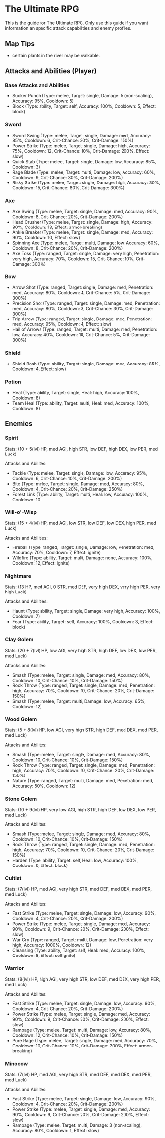 # The Ultimate RPG

This is the guide for The Ultimate RPG. Only use this guide if you want information an specific attack capabilities and enemy profiles.

## Map Tips

- certain plants in the river may be walkable.

## Attacks and Abilities (Player)
 
### Base Attacks and Abilities

- Sucker Punch	(Type: melee, Target: single, Damage: 5 (non-scaling), Accuracy: 95%, Cooldown: 5)
- Block	(Type: ability, Target: self, Accuracy: 100%, Cooldown: 5, Effect: block)

### Sword

- Sword Swing	(Type: melee, Target: single, Damage: med, Accuracy: 85%, Cooldown: 6, Crit-Chance: 30%, Crit-Damage: 150%)
- Power Strike	(Type: melee, Target: single, Damage: high, Accuracy: 75%, Cooldown: 12, Crit-Chance: 10%, Crit-Damage: 200%, Effect: slow)
- Quick Stab	(Type: melee, Target: single, Damage: low, Accuracy: 85%, Cooldown: 3)
- Rage Blade	(Type: melee, Target: multi, Damage: low, Accuracy: 60%, Cooldown: 9, Crit-Chance: 30%, Crit-Damage: 200%)
- Risky Strike	(Type: melee, Target: single, Damage: high, Accuracy: 30%, Cooldown: 15, Crit-Chance: 80%, Crit-Damage: 300%)

### Axe

- Axe Swing	(Type: melee, Target: single, Damage: med, Accuracy: 90%, Cooldown: 8, Crit-Chance: 20%, Crit-Damage: 200%)
- Head Crusher	(Type: melee, Target: single, Damage: high, Accuracy: 80%, Cooldown: 13, Effect: armor-breaking)
- Ankle Breaker (Type: melee, Target: single, Damage: med, Accuracy: 90%, Cooldown: 10, Effect: slow)
- Spinning Axe	(Type: melee, Target: multi, Damage: low, Accuracy: 60%, Cooldown: 8, Crit-Chance: 20%, Crit-Damage: 200%)
- Axe Toss	(Type: ranged, Target: single, Damage: very high, Penetration: very high, Accuracy: 70%, Cooldown: 15, Crit-Chance: 10%, Crit-Damage: 300%)

### Bow

- Arrow Shot	 (Type: ranged, Target: single, Damage: med, Penetration: med, Accuracy: 80%, Cooldown: 4, Crit-Chance: 5%, Crit-Damage: 300%)
- Precision Shot (Type: ranged, Target: single, Damage: med, Penetration: med, Accuracy: 80%, Cooldown: 8, Crit-Chance: 30%, Crit-Damage: 300%)
- Trip Arrow	 (Type: ranged, Target: single, Damage: med, Penetration: med, Accuracy: 95%, Cooldown: 4, Effect: slow)
- Hail of Arrows (Type: ranged, Target: multi, Damage: med, Penetration: low, Accuracy: 40%, Cooldown: 10, Crit-Chance: 5%, Crit-Damage: 300%)

### Shield

- Shield Bash	(Type: ability, Target: single, Damage: med, Accuracy: 85%, Cooldown: 4, Effect: slow)

### Potion

- Heal		(Type: ability, Target: single, Heal: high, Accuracy: 100%, Cooldown: 8)
- Team Heal	(Type: ability, Target: multi, Heal: med, Accuracy: 100%, Cooldown: 8)

## Enemies

### Spirit

Stats: (10 + 5(lvl) HP, med AGI, high STR, low DEF, high DEX, low PER, med Luck)

Attacks and Abilites:
- Tackle	(Type: melee, Target: single, Damage: low, Accuracy: 95%, Cooldown: 6, Crit-Chance: 10%, Crit-Damage: 200%)
- Bite		(Type: melee, Target: single, Damage: med, Accuracy: 80%, Cooldown: 4, Crit-Chance: 20%, Crit-Damage: 250%)
- Forest Link	(Type: ability, Target: multi, Heal: low, Accuracy: 100%, Cooldown: 10)

### Will-o'-Wisp

Stats: (15 + 4(lvl) HP, med AGI, low STR, low DEF, low DEX, high PER, med Luck)

Attacks and Abilities:
- Fireball	(Type: ranged, Target: single, Damage: low, Penetration: med, Accuracy: 70%, Cooldown: 7, Effect: ignite)
- Wildfire	(Type: ability, Target: multi, Damage: none, Accuracy: 100%, Cooldown: 12, Effect: ignite)

### Nightmare

Stats: (13 HP, med AGI, 0 STR, med DEF, very high DEX, very high PER, very high Luck)

Attacks and Abilities:
- Haunt	(Type: ability, Target: single, Damage: very high, Accuracy: 100%, Cooldown: 7)
- Fear		(Type: ability, Target: self, Accuracy: 100%, Cooldown: 3, Effect: block)

### Clay Golem

Stats: (20 + 7(lvl) HP, low AGI, very high STR, high DEF, low DEX, low PER, med Luck)

Attacks and Abilites:
- Smash	(Type: melee, Target: single, Damage: med, Accuracy: 80%, Cooldown: 10, Crit-Chance: 10%, Crit-Damage: 150%)
- Rock Throw	(Type: ranged, Target: single, Damage: med, Penetration: high, Accuracy: 70%, Cooldown: 10, Crit-Chance: 20%, Crit-Damage: 150%)
- Smash	(Type: melee, Target: multi, Damage: low, Accuracy: 65%, Cooldown: 12)

### Wood Golem

Stats: (5 + 8(lvl) HP, low AGI, very high STR, high DEF, med DEX, med PER, med Luck)

Attacks and Abilites:
- Smash	(Type: melee, Target: single, Damage: med, Accuracy: 80%, Cooldown: 10, Crit-Chance: 10%, Crit-Damage: 150%)
- Rock Throw	(Type: ranged, Target: single, Damage: med, Penetration: high, Accuracy: 70%, Cooldown: 10, Crit-Chance: 20%, Crit-Damage: 150%)
- Nature	(Type: ranged, Target: multi, Damage: med, Penetration: med, Accuracy: 50%, Cooldown: 12)

### Stone Golem

Stats: (10 + 9(lvl) HP, very low AGI, high STR, high DEF, low DEX, low PER, med Luck)

Attacks and Abilites:
- Smash	(Type: melee, Target: single, Damage: med, Accuracy: 80%, Cooldown: 10, Crit-Chance: 10%, Crit-Damage: 150%)
- Rock Throw	(Type: ranged, Target: single, Damage: med, Penetration: high, Accuracy: 70%, Cooldown: 10, Crit-Chance: 20%, Crit-Damage: 150%)
- Harden	(Type: ability, Target: self, Heal: low, Accuracy: 100%, Cooldown: 6, Effect: block)

### Cultist

Stats: (7(lvl) HP, med AGI, very high STR, med DEF, med DEX, med PER, med Luck)

Attacks and Abilites:
- Fast Strike	(Type: melee, Target: single, Damage: low, Accuracy: 90%, Cooldown: 4, Crit-Chance: 20%, Crit-Damage: 200%)
- Power Strike	(Type: melee, Target: single, Damage: med, Accuracy: 90%, Cooldown: 9, Crit-Chance: 20%, Crit-Damage: 200%, Effect: slow)
- War Cry	(Type: ranged, Target: multi, Damage: low, Penetration: very high, Accuracy: 1000%, Cooldown: 12)
- Cleansing	(Type: ability, Target: self, Heal: med, Accuracy: 100%, Cooldown: 8, Effect: selfignite)

### Warrior

Stats: (8(lvl) HP, high AGI, very high STR, low DEF, med DEX, very high PER, med Luck)

Attacks and Abilites:
- Fast Strike	(Type: melee, Target: single, Damage: low, Accuracy: 90%, Cooldown: 4, Crit-Chance: 20%, Crit-Damage: 200%)
- Power Strike	(Type: melee, Target: single, Damage: med, Accuracy: 90%, Cooldown: 9, Crit-Chance: 20%, Crit-Damage: 200%, Effect: slow)
- Rampage	(Type: melee, Target: multi, Damage: low, Accuracy: 80%, Cooldown: 12, Crit-Chance: 10%, Crit-Damage: 150%)
- Pure Rage	(Type: melee, Target: single, Damage: med, Accuracy: 70%, Cooldown: 10, Crit-Chance: 10%, Crit-Damage: 200%, Effect: armor-breaking)

### Minocow

Stats: (7(lvl) HP, med AGI, very high STR, med DEF, med DEX, med PER, med Luck)

Attacks and Abilites:
- Fast Strike	(Type: melee, Target: single, Damage: low, Accuracy: 90%, Cooldown: 4, Crit-Chance: 20%, Crit-Damage: 200%)
- Power Strike	(Type: melee, Target: single, Damage: med, Accuracy: 90%, Cooldown: 9, Crit-Chance: 20%, Crit-Damage: 200%, Effect: slow)
- Rampage	(Type: melee, Target: multi, Damage: 3 (non-scaling), Accuracy: 80%, Cooldown: 1, Effect: slow)


